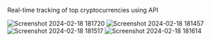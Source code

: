 Real-time tracking of top cryptocurrencies using API

![Screenshot 2024-02-18 181720](https://github.com/AtharvaSayankar/React_Crypto_Tracker/assets/124776227/c845cd75-9172-4233-8cae-dde059647d5e)
![Screenshot 2024-02-18 181457](https://github.com/AtharvaSayankar/React_Crypto_Tracker/assets/124776227/645391a9-caa2-4c4e-806f-5df350779b5c)
![Screenshot 2024-02-18 181517](https://github.com/AtharvaSayankar/React_Crypto_Tracker/assets/124776227/e3fb5342-2dd0-4944-893b-412455413a42)
![Screenshot 2024-02-18 181614](https://github.com/AtharvaSayankar/React_Crypto_Tracker/assets/124776227/bca26a5b-8be1-4080-b86a-54189086ce48)
